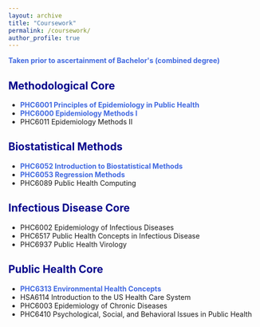 ```yaml
---
layout: archive
title: "Coursework"
permalink: /coursework/
author_profile: true
---  
```

   
   
<span style="color:royalblue"><b>Taken prior to ascertainment of Bachelor's (combined degree)</b></span>   

## <span style="color:darkblue">Methodological Core</span>   
* <span style="color:royalblue"><b>PHC6001 Principles of Epidemiology in Public Health </b></span>  
* <span style="color:royalblue"><b>PHC6000 Epidemiology Methods I </b></span>     
* PHC6011 Epidemiology Methods II       

## <span style="color:darkblue">Biostatistical Methods</span>   
* <span style="color:royalblue"><b>PHC6052 Introduction to Biostatistical Methods</b></span>   
* <span style="color:royalblue"><b>PHC6053 Regression Methods</b></span>    
* PHC6089 Public Health Computing   

## <span style="color:darkblue">Infectious Disease Core</span>   
* PHC6002 Epidemiology of Infectious Diseases  
* PHC6517 Public Health Concepts in Infectious Disease  
* PHC6937 Public Health Virology   

## <span style="color:darkblue">Public Health Core</span>   
* <span style="color:royalblue"><b>PHC6313 Environmental Health Concepts</b></span>    
* HSA6114 Introduction to the US Health Care System    
* PHC6003 Epidemiology of Chronic Diseases   
* PHC6410 Psychological, Social, and Behavioral Issues in Public Health   

